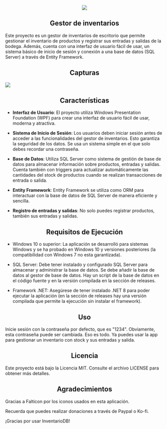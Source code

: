 <p align="center">
  <img src="./InventarioDB/Resources/icon.ico">
</p>

<h2 align="center">Gestor de inventarios </h2>
<p align="left">

Este proyecto es un gestor de inventarios de escritorio que permite gestionar el inventario de productos y  registrar sus entradas y salidas de la bodega. Además, cuenta con una interfaz de usuario fácil de usar, un sistema básico de inicio de sesión y conexión a una base de datos (SQL Server) a través de Entity Framework.

<h2 align="center">Capturas</h2>
<p align="left">

<img src="./InventarioDB/Captures/gifUI.gif">

<h2 align="center">Características</h2>
<p align="left">

* **Interfaz de Usuario**: El proyecto utiliza Windows Presentation Foundation (WPF) para crear una interfaz de usuario fácil de usar, moderna y atractiva.

* **Sistema de Inicio de Sesión**: Los usuarios deben iniciar sesión antes de acceder a las funcionalidades del gestor de inventarios. Esto garantiza la seguridad de los datos. Se usa un sistema simple en el que solo debes recordar una contraseña.

* **Base de Datos**: Utiliza SQL Server como sistema de gestión de base de datos para almacenar información sobre productos, entradas y salidas. Cuenta también con triggers para actualizar automáticamente las cantidades del stock de productos cuando se realizan transacciones de entrada o salida.

* **Entity Framework**: Entity Framework se utiliza como ORM para interactuar con la base de datos de SQL Server de manera eficiente y sencilla.

* **Registro de entradas y salidas**: No solo puedes registrar productos, también sus entradas y salidas.

<h2 align="center">Requisitos de Ejecución</h2>
<p align="left">

* Windows 10 o superior: La aplicación se desarrolló para sistemas Windows y se ha probado en Windows 10 y versiones posteriores (la compatibilidad con Windows 7 no esta garantizada).

* SQL Server: Debe tener instalado y configurado SQL Server para almacenar y administrar la base de datos. Se debe añadir la base de datos al gestor de base de datos. Hay un script de la base de datos en el código fuente y en la versión compilada en la sección de releases.

* Framework .NET: Asegúrese de tener instalado .NET 8 para poder ejecutar la aplicación (en la sección de releases hay una versión compilada que permite la ejecución sin instalar el framework).

<h2 align="center">Uso</h2>
<p align="left">

Inicie sesión con la contraseña por defecto, que es "1234". Obviamente, esta contraseña puede ser cambiada.
Eso es todo. Ya puedes usar la app para gestionar un inventario con stock y sus entradas y salida.

<h2 align="center">Licencia</h2>
<p align="left">

Este proyecto está bajo la Licencia MIT. Consulte el archivo LICENSE para obtener más detalles.

<h2 align="center">Agradecimientos</h2>
<p align="left">

Gracias a Falticon por los iconos usados en esta aplicación.

Recuerda que puedes realizar donaciones a través de Paypal o Ko-fi.

¡Gracias por usar InventarioDB!

